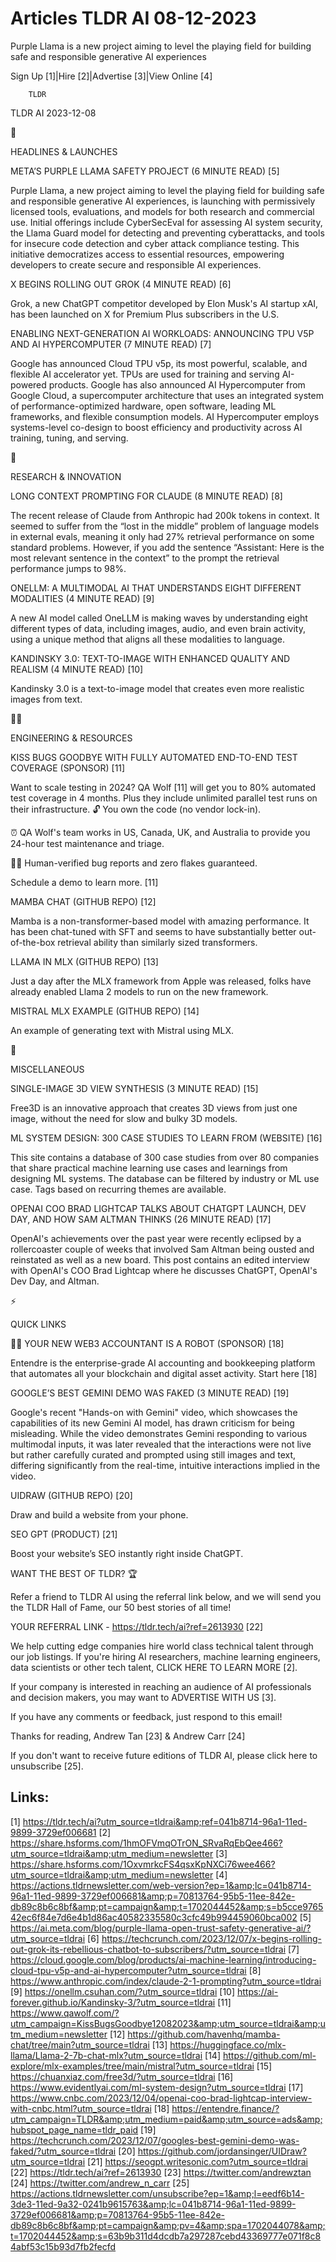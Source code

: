 # Articles TLDR AI 08-12-2023

Purple Llama is a new project aiming to level the playing field for
building safe and responsible generative AI experiences  

Sign Up [1]|Hire [2]|Advertise [3]|View Online [4] 

		TLDR 

TLDR AI 2023-12-08

🚀 

HEADLINES & LAUNCHES

 META’S PURPLE LLAMA SAFETY PROJECT (6 MINUTE READ) [5] 

 Purple Llama, a new project aiming to level the playing field for
building safe and responsible generative AI experiences, is launching
with permissively licensed tools, evaluations, and models for both
research and commercial use. Initial offerings include CyberSecEval
for assessing AI system security, the Llama Guard model for detecting
and preventing cyberattacks, and tools for insecure code detection and
cyber attack compliance testing. This initiative democratizes access
to essential resources, empowering developers to create secure and
responsible AI experiences. 

 X BEGINS ROLLING OUT GROK (4 MINUTE READ) [6] 

 Grok, a new ChatGPT competitor developed by Elon Musk's AI startup
xAI, has been launched on X for Premium Plus subscribers in the U.S. 

 ENABLING NEXT-GENERATION AI WORKLOADS: ANNOUNCING TPU V5P AND AI
HYPERCOMPUTER (7 MINUTE READ) [7] 

 Google has announced Cloud TPU v5p, its most powerful, scalable, and
flexible AI accelerator yet. TPUs are used for training and serving
AI-powered products. Google has also announced AI Hypercomputer from
Google Cloud, a supercomputer architecture that uses an integrated
system of performance-optimized hardware, open software, leading ML
frameworks, and flexible consumption models. AI Hypercomputer employs
systems-level co-design to boost efficiency and productivity across AI
training, tuning, and serving. 

🧠 

RESEARCH & INNOVATION

 LONG CONTEXT PROMPTING FOR CLAUDE (8 MINUTE READ) [8] 

 The recent release of Claude from Anthropic had 200k tokens in
context. It seemed to suffer from the “lost in the middle” problem
of language models in external evals, meaning it only had 27%
retrieval performance on some standard problems. However, if you add
the sentence “Assistant: Here is the most relevant sentence in the
context” to the prompt the retrieval performance jumps to 98%. 

 ONELLM: A MULTIMODAL AI THAT UNDERSTANDS EIGHT DIFFERENT MODALITIES
(4 MINUTE READ) [9] 

 A new AI model called OneLLM is making waves by understanding eight
different types of data, including images, audio, and even brain
activity, using a unique method that aligns all these modalities to
language. 

 KANDINSKY 3.0: TEXT-TO-IMAGE WITH ENHANCED QUALITY AND REALISM (4
MINUTE READ) [10] 

 Kandinsky 3.0 is a text-to-image model that creates even more
realistic images from text. 

🧑‍💻 

ENGINEERING & RESOURCES

 KISS BUGS GOODBYE WITH FULLY AUTOMATED END-TO-END TEST COVERAGE
(SPONSOR) [11] 

 Want to scale testing in 2024? QA Wolf [11] will get you to 80%
automated test coverage in 4 months. Plus they include unlimited
parallel test runs on their infrastructure.
🔓 You own the code (no vendor lock-in).

⏰ QA Wolf's team works in US, Canada, UK, and Australia to provide
you 24-hour test maintenance and triage.

👱‍♀️ Human-verified bug reports and zero flakes guaranteed.

Schedule a demo to learn more. [11]

 MAMBA CHAT (GITHUB REPO) [12] 

 Mamba is a non-transformer-based model with amazing performance. It
has been chat-tuned with SFT and seems to have substantially better
out-of-the-box retrieval ability than similarly sized transformers. 

 LLAMA IN MLX (GITHUB REPO) [13] 

 Just a day after the MLX framework from Apple was released, folks
have already enabled Llama 2 models to run on the new framework. 

 MISTRAL MLX EXAMPLE (GITHUB REPO) [14] 

 An example of generating text with Mistral using MLX. 

🎁 

MISCELLANEOUS

 SINGLE-IMAGE 3D VIEW SYNTHESIS (3 MINUTE READ) [15] 

 Free3D is an innovative approach that creates 3D views from just one
image, without the need for slow and bulky 3D models. 

 ML SYSTEM DESIGN: 300 CASE STUDIES TO LEARN FROM (WEBSITE) [16] 

 This site contains a database of 300 case studies from over 80
companies that share practical machine learning use cases and
learnings from designing ML systems. The database can be filtered by
industry or ML use case. Tags based on recurring themes are available.


 OPENAI COO BRAD LIGHTCAP TALKS ABOUT CHATGPT LAUNCH, DEV DAY, AND HOW
SAM ALTMAN THINKS (26 MINUTE READ) [17] 

 OpenAI's achievements over the past year were recently eclipsed by a
rollercoaster couple of weeks that involved Sam Altman being ousted
and reinstated as well as a new board. This post contains an edited
interview with OpenAI's COO Brad Lightcap where he discusses ChatGPT,
OpenAI's Dev Day, and Altman. 

⚡ 

QUICK LINKS

 👩‍🏫 YOUR NEW WEB3 ACCOUNTANT IS A ROBOT (SPONSOR) [18] 

 Entendre is the enterprise-grade AI accounting and bookkeeping
platform that automates all your blockchain and digital asset
activity. Start here [18] 

 GOOGLE’S BEST GEMINI DEMO WAS FAKED (3 MINUTE READ) [19] 

 Google's recent "Hands-on with Gemini" video, which showcases the
capabilities of its new Gemini AI model, has drawn criticism for being
misleading. While the video demonstrates Gemini responding to various
multimodal inputs, it was later revealed that the interactions were
not live but rather carefully curated and prompted using still images
and text, differing significantly from the real-time, intuitive
interactions implied in the video. 

 UIDRAW (GITHUB REPO) [20] 

 Draw and build a website from your phone. 

 SEO GPT (PRODUCT) [21] 

 Boost your website’s SEO instantly right inside ChatGPT. 

WANT THE BEST OF TLDR? 🏆

Refer a friend to TLDR AI using the referral link below, and we will
send you the TLDR Hall of Fame, our 50 best stories of all time!

YOUR REFERRAL LINK - https://tldr.tech/ai?ref=2613930 [22]

 We help cutting edge companies hire world class technical talent
through our job listings. If you're hiring AI researchers, machine
learning engineers, data scientists or other tech talent, CLICK HERE
TO LEARN MORE [2]. 

If your company is interested in reaching an audience of AI
professionals and decision makers, you may want to ADVERTISE WITH US
[3]. 

If you have any comments or feedback, just respond to this email! 

Thanks for reading, 
Andrew Tan [23] & Andrew Carr [24] 

If you don't want to receive future editions of TLDR AI, please click
here to unsubscribe [25]. 

 

Links:
------
[1] https://tldr.tech/ai?utm_source=tldrai&amp;ref=041b8714-96a1-11ed-9899-3729ef006681
[2] https://share.hsforms.com/1hmOFVmqOTrON_SRvaRqEbQee466?utm_source=tldrai&amp;utm_medium=newsletter
[3] https://share.hsforms.com/1OxvmrkcFS4qsxKpNXCi76wee466?utm_source=tldrai&amp;utm_medium=newsletter
[4] https://actions.tldrnewsletter.com/web-version?ep=1&amp;lc=041b8714-96a1-11ed-9899-3729ef006681&amp;p=70813764-95b5-11ee-842e-db89c8b6c8bf&amp;pt=campaign&amp;t=1702044452&amp;s=b5cce976542ec6f84e7d6e4b1d86ac40582335580c3cfc49b994459060bca002
[5] https://ai.meta.com/blog/purple-llama-open-trust-safety-generative-ai/?utm_source=tldrai
[6] https://techcrunch.com/2023/12/07/x-begins-rolling-out-grok-its-rebellious-chatbot-to-subscribers/?utm_source=tldrai
[7] https://cloud.google.com/blog/products/ai-machine-learning/introducing-cloud-tpu-v5p-and-ai-hypercomputer?utm_source=tldrai
[8] https://www.anthropic.com/index/claude-2-1-prompting?utm_source=tldrai
[9] https://onellm.csuhan.com/?utm_source=tldrai
[10] https://ai-forever.github.io/Kandinsky-3/?utm_source=tldrai
[11] https://www.qawolf.com/?utm_campaign=KissBugsGoodbye12082023&amp;utm_source=tldrai&amp;utm_medium=newsletter
[12] https://github.com/havenhq/mamba-chat/tree/main?utm_source=tldrai
[13] https://huggingface.co/mlx-llama/Llama-2-7b-chat-mlx?utm_source=tldrai
[14] https://github.com/ml-explore/mlx-examples/tree/main/mistral?utm_source=tldrai
[15] https://chuanxiaz.com/free3d/?utm_source=tldrai
[16] https://www.evidentlyai.com/ml-system-design?utm_source=tldrai
[17] https://www.cnbc.com/2023/12/04/openai-coo-brad-lightcap-interview-with-cnbc.html?utm_source=tldrai
[18] https://entendre.finance/?utm_campaign=TLDR&amp;utm_medium=paid&amp;utm_source=ads&amp;hubspot_page_name=tldr_paid
[19] https://techcrunch.com/2023/12/07/googles-best-gemini-demo-was-faked/?utm_source=tldrai
[20] https://github.com/jordansinger/UIDraw?utm_source=tldrai
[21] https://seogpt.writesonic.com?utm_source=tldrai
[22] https://tldr.tech/ai?ref=2613930
[23] https://twitter.com/andrewztan
[24] https://twitter.com/andrew_n_carr
[25] https://actions.tldrnewsletter.com/unsubscribe?ep=1&amp;l=eedf6b14-3de3-11ed-9a32-0241b9615763&amp;lc=041b8714-96a1-11ed-9899-3729ef006681&amp;p=70813764-95b5-11ee-842e-db89c8b6c8bf&amp;pt=campaign&amp;pv=4&amp;spa=1702044078&amp;t=1702044452&amp;s=63b9b311d4dcdb7a297287cebd43369777e071f8c84abf53c15b93d7fb2fecfd